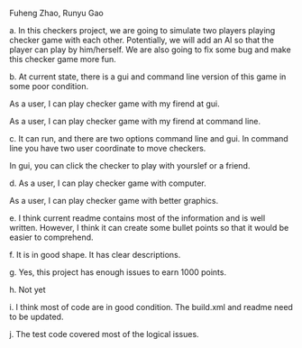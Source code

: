 Fuheng Zhao, Runyu Gao

a. In this checkers project, we are going to simulate two players playing checker game with each other. Potentially, we will add an AI so that the player can play by him/herself. We are also going to fix some bug and make this checker game more fun.

b. At current state, there is a gui and command line version of this game in some poor condition. 

  As a user, I can play checker game with my firend at gui.

  As a user, I can play checker game with my firend at command line.

c. It can run, and there are two options command line and gui. In command line you have two user coordinate to move checkers.

  In gui, you can click the checker to play with yourslef or a friend.

d. As a user, I can play checker game with computer.

  As a user, I can play checker game with better graphics.
  
e. I think current readme contains most of the information and is well written. However, I think it can create some bullet points so that it would be easier to comprehend.

f. It is in good shape. It has clear descriptions.

g. Yes, this project has enough issues to earn 1000 points.

h. Not yet

i. I think most of code are in good condition. The build.xml and readme need to be updated.

j. The test code covered most of the logical issues.
